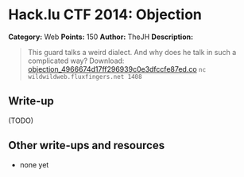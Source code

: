 # Hack.lu CTF 2014: Objection

**Category:** Web
**Points:** 150
**Author:** TheJH
**Description:**

> This guard talks a weird dialect. And why does he talk in such a complicated way? Download: [objection_4966674d17ff296939c0e3dfccfe87ed.co](objection_4966674d17ff296939c0e3dfccfe87ed.co) `nc wildwildweb.fluxfingers.net 1408`

## Write-up

(TODO)

## Other write-ups and resources

* none yet
